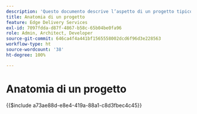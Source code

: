 ```yaml
---
description: 'Questo documento descrive l’aspetto di un progetto tipico dal punto di vista del codice. Prima di leggere questo documento, acquisisci familiarità con la Guida introduttiva: Tutorial per sviluppatori.'
title: Anatomia di un progetto
feature: Edge Delivery Services
exl-id: 7097fdda-d87f-4867-b58c-65b04be0fa96
role: Admin, Architect, Developer
source-git-commit: 646ca4f4a441bf1565558002dcd6f96d3e228563
workflow-type: ht
source-wordcount: '38'
ht-degree: 100%

---
```


# Anatomia di un progetto

{{$include a73ae88d-e8e4-419a-88a1-c8d3fbec4c45}}
